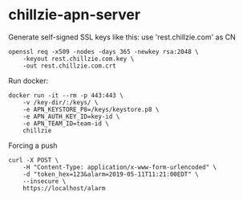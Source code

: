 # chillzie-apn-server

Generate self-signed SSL keys like this: use 'rest.chillzie.com' as CN

```shell
openssl req -x509 -nodes -days 365 -newkey rsa:2048 \
    -keyout rest.chillzie.com.key \
    -out rest.chillzie.com.crt
```

Run docker:

```shell
docker run -it --rm -p 443:443 \
    -v /key-dir/:/keys/ \
    -e APN_KEYSTORE_P8=/keys/keystore.p8 \
    -e APN_AUTH_KEY_ID=key-id \
    -e APN_TEAM_ID=team-id \
    chillzie
```

Forcing a push
```shell
curl -X POST \
    -H "Content-Type: application/x-www-form-urlencoded" \
    -d "token_hex=123&alarm=2019-05-11T11:21:00EDT" \
    --insecure \
    https://localhost/alarm
```